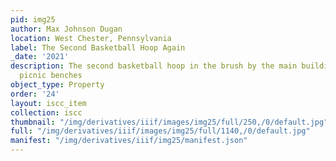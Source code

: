 ```yaml
---
pid: img25
author: Max Johnson Dugan
location: West Chester, Pennsylvania
label: The Second Basketball Hoop Again
_date: '2021'
description: The second basketball hoop in the brush by the main building and some
  picnic benches
object_type: Property
order: '24'
layout: iscc_item
collection: iscc
thumbnail: "/img/derivatives/iiif/images/img25/full/250,/0/default.jpg"
full: "/img/derivatives/iiif/images/img25/full/1140,/0/default.jpg"
manifest: "/img/derivatives/iiif/img25/manifest.json"
---
```

